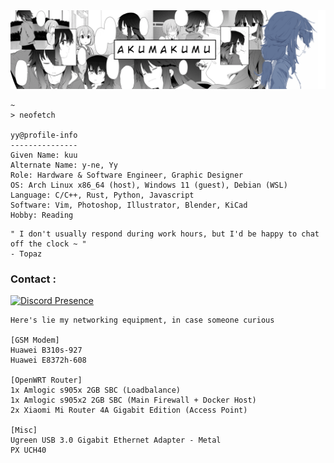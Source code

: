 <img src="./pict/mangabomb.png">

```
~
> neofetch

yy@profile-info
---------------
Given Name: kuu
Alternate Name: y-ne, Yy
Role: Hardware & Software Engineer, Graphic Designer
OS: Arch Linux x86_64 (host), Windows 11 (guest), Debian (WSL)
Language: C/C++, Rust, Python, Javascript
Software: Vim, Photoshop, Illustrator, Blender, KiCad 
Hobby: Reading
```

```
" I don't usually respond during work hours, but I'd be happy to chat off the clock ~ "
- Topaz
```

<h3>Contact :</h3>

[![Discord Presence](https://lanyard.kyrie25.me/api/390488207294332942)](https://discord.com/users/390488207294332942)

```
Here's lie my networking equipment, in case someone curious

[GSM Modem]
Huawei B310s-927
Huawei E8372h-608

[OpenWRT Router]
1x Amlogic s905x 2GB SBC (Loadbalance)
1x Amlogic s905x2 2GB SBC (Main Firewall + Docker Host)
2x Xiaomi Mi Router 4A Gigabit Edition (Access Point)

[Misc]
Ugreen USB 3.0 Gigabit Ethernet Adapter - Metal
PX UCH40
```
